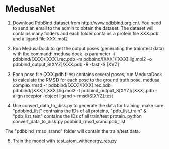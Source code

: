 # MedusaNet
1. Download PdbBind dataset from http://www.pdbbind.org.cn/. You need to send an email to the admin to obtain the dataset.
The dataset will contains many folders and each folder contains a protein file XXX.pdb and a ligand file XXX.mol2

2. Run MedusaDock to get the output poses (generating the train/test data) with the command:
medusa dock -p parameter -i pdbbind/[XXX]/[XXX].rec.pdb -m pdbbind/[XXX]/[XXX].lig.mol2 -o pdbbind_output_S[XYZ]/XXX.pdb -R -fast -S [XYZ]

3. Each pose file (XXX.pdb files) contains several poses, run MedusaDock to calculate the RMSD for each pose to the ground truth pose.
medusa complex rmsd -r pdbbind/[XXX]/[XXX].rec.pdb pdbbind/[XXX]/[XXX].lig.mol2 -t pdbbind_output_S[XYZ]/[XXX].pdb -align receptor -object ligand > rmsd/S[XYZ].test

4. Use convert_data_to_disk.py to generate the data for training, make sure "pdbbind_list" contrains the IDs of all proteins, "pdb_list_train" & "pdb_list_test" contains the IDs of all train/test protein.
python convert_data_to_disk.py pdbbind_rmsd_srand pdb_list

The "pdbbind_rmsd_srand" folder will contain the train/test data.

5. Train the model with test_atom_withenergy_res.py

